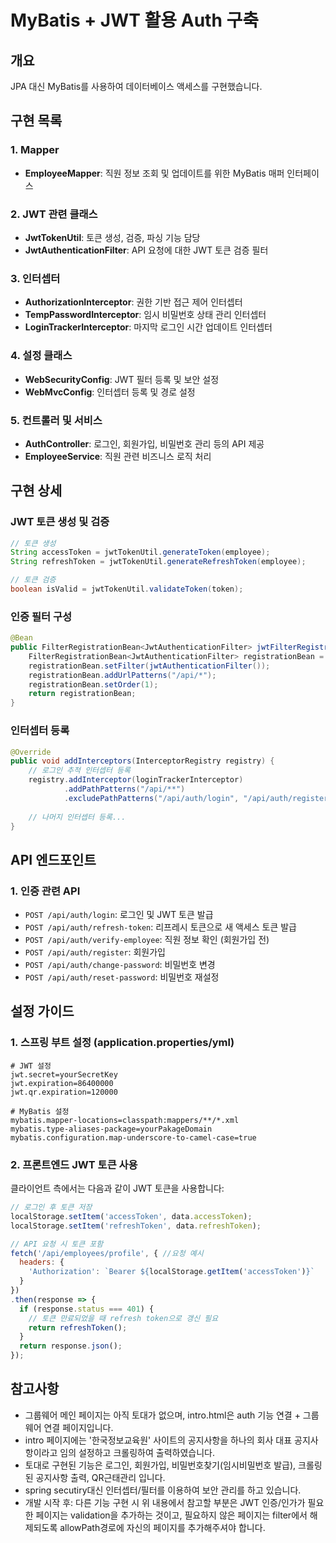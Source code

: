 # MyBatis + JWT 활용 Auth 구축 

## 개요
JPA 대신 MyBatis를 사용하여 데이터베이스 액세스를 구현했습니다.

## 구현 목록

### 1. Mapper
- **EmployeeMapper**: 직원 정보 조회 및 업데이트를 위한 MyBatis 매퍼 인터페이스

### 2. JWT 관련 클래스
- **JwtTokenUtil**: 토큰 생성, 검증, 파싱 기능 담당
- **JwtAuthenticationFilter**: API 요청에 대한 JWT 토큰 검증 필터

### 3. 인터셉터
- **AuthorizationInterceptor**: 권한 기반 접근 제어 인터셉터
- **TempPasswordInterceptor**: 임시 비밀번호 상태 관리 인터셉터
- **LoginTrackerInterceptor**: 마지막 로그인 시간 업데이트 인터셉터

### 4. 설정 클래스
- **WebSecurityConfig**: JWT 필터 등록 및 보안 설정
- **WebMvcConfig**: 인터셉터 등록 및 경로 설정

### 5. 컨트롤러 및 서비스
- **AuthController**: 로그인, 회원가입, 비밀번호 관리 등의 API 제공
- **EmployeeService**: 직원 관련 비즈니스 로직 처리

## 구현 상세

### JWT 토큰 생성 및 검증
```java
// 토큰 생성
String accessToken = jwtTokenUtil.generateToken(employee);
String refreshToken = jwtTokenUtil.generateRefreshToken(employee);

// 토큰 검증
boolean isValid = jwtTokenUtil.validateToken(token);
```

### 인증 필터 구성
```java
@Bean
public FilterRegistrationBean<JwtAuthenticationFilter> jwtFilterRegistration() {
    FilterRegistrationBean<JwtAuthenticationFilter> registrationBean = new FilterRegistrationBean<>();
    registrationBean.setFilter(jwtAuthenticationFilter());
    registrationBean.addUrlPatterns("/api/*");
    registrationBean.setOrder(1);
    return registrationBean;
}
```

### 인터셉터 등록
```java
@Override
public void addInterceptors(InterceptorRegistry registry) {
    // 로그인 추적 인터셉터 등록
    registry.addInterceptor(loginTrackerInterceptor)
            .addPathPatterns("/api/**")
            .excludePathPatterns("/api/auth/login", "/api/auth/register");
    
    // 나머지 인터셉터 등록...
}
```

## API 엔드포인트

### 1. 인증 관련 API
- `POST /api/auth/login`: 로그인 및 JWT 토큰 발급
- `POST /api/auth/refresh-token`: 리프레시 토큰으로 새 액세스 토큰 발급
- `POST /api/auth/verify-employee`: 직원 정보 확인 (회원가입 전)
- `POST /api/auth/register`: 회원가입
- `POST /api/auth/change-password`: 비밀번호 변경
- `POST /api/auth/reset-password`: 비밀번호 재설정

## 설정 가이드

### 1. 스프링 부트 설정 (application.properties/yml)
```properties
# JWT 설정
jwt.secret=yourSecretKey
jwt.expiration=86400000
jwt.qr.expiration=120000

# MyBatis 설정
mybatis.mapper-locations=classpath:mappers/**/*.xml
mybatis.type-aliases-package=yourPakageDomain
mybatis.configuration.map-underscore-to-camel-case=true
```

### 2. 프론트엔드 JWT 토큰 사용
클라이언트 측에서는 다음과 같이 JWT 토큰을 사용합니다:

```javascript
// 로그인 후 토큰 저장
localStorage.setItem('accessToken', data.accessToken);
localStorage.setItem('refreshToken', data.refreshToken);

// API 요청 시 토큰 포함 
fetch('/api/employees/profile', { //요청 예시
  headers: {
    'Authorization': `Bearer ${localStorage.getItem('accessToken')}`
  }
})
.then(response => {
  if (response.status === 401) {
    // 토큰 만료되었을 때 refresh token으로 갱신 필요
    return refreshToken();
  }
  return response.json();
});
```

## 참고사항
- 그룹웨어 메인 페이지는 아직 토대가 없으며, intro.html은 auth 기능 연결 + 그룹웨어 연결 페이지입니다.
- intro 페이지에는 '한국정보교육원' 사이트의 공지사항을 하나의 회사 대표 공지사항이라고 임의 설정하고 크롤링하여 출력하였습니다.
- 토대로 구현된 기능은 로그인, 회원가입, 비밀번호찾기(임시비밀번호 발급), 크롤링된 공지사항 출력, QR근태관리 입니다.
- spring secutiry대신 인터셉터/필터를 이용하여 보안 관리를 하고 있습니다.
- 개발 시작 후: 다른 기능 구현 시 위 내용에서 참고할 부분은 JWT 인증/인가가 필요한 페이지는 validation을 추가하는 것이고, 필요하지 않은 페이지는 filter에서 해제되도록 allowPath경로에 자신의 페이지를 추가해주셔야 합니다.